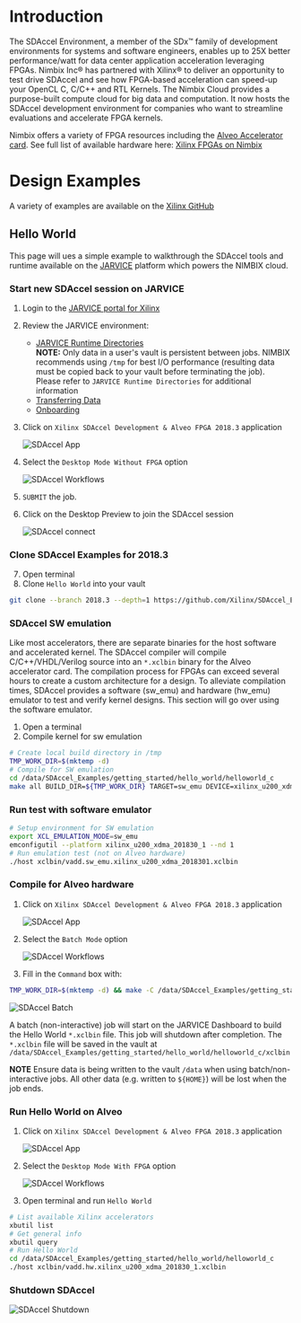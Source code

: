 # Introduction

The SDAccel Environment, a member of the SDx™ family of development environments for systems and software engineers, enables up to 25X better performance/watt for data center application acceleration leveraging FPGAs. Nimbix Inc® has partnered with Xilinx® to deliver an opportunity to test drive SDAccel and see how FPGA-based acceleration can speed-up your OpenCL C, C/C++ and RTL Kernels. The Nimbix Cloud provides a purpose-built compute cloud for big data and computation. It now hosts the SDAccel development environment for companies who want to streamline evaluations and accelerate FPGA kernels. 

Nimbix offers a variety of FPGA resources including the [Alveo Accelerator card](https://www.xilinx.com/products/boards-and-kits/alveo.html). See full list of available hardware here: [Xilinx FPGAs on Nimbix](boards.md)

# Design Examples

A variety of examples are available on the [Xilinx GitHub](https://github.com/Xilinx/SDAccel_Examples)

## Hello World

This page will ues a simple example to walkthrough the SDAccel tools and runtime available on the [JARVICE](https://www.nimbix.net/platform/) platform which powers the NIMBIX cloud. 

### Start new SDAccel session on JARVICE

1. Login to the [JARVICE portal for Xilinx](https://xilinx-cloud.jarvice.com/)
2. Review the JARVICE environment:
    * [JARVICE Runtime Directories](https://jarvice.readthedocs.io/en/latest/nae/#runtime-directories-and-files)<br>**NOTE:** Only data in a user's vault is persistent between jobs. NIMBIX recommends using `/tmp` for best I/O performance (resulting data must be copied back to your vault before terminating the job). Please refer to `JARVICE Runtime Directories` for additional information
    * [Transferring Data](https://nimbix.zendesk.com/hc/en-us/articles/115004155683-How-to-Transfer-Data-to-and-from-Nimbix)
    * [Onboarding](https://nimbix.zendesk.com/hc/en-us/categories/115000891926-Onboarding)
3. Click on `Xilinx SDAccel Development & Alveo FPGA 2018.3` application

    ![SDAccel App](sdaccel-app.png)

4. Select the `Desktop Mode Without FPGA` option

    ![SDAccel Workflows](sdx-workflow.png)

5. `SUBMIT` the job.
6. Click on the Desktop Preview to join the SDAccel session

    ![SDAccel connect](sdaccel-connect.png)

### Clone SDAccel Examples for 2018.3

7. Open terminal
8. Clone `Hello World` into your vault
```bash
git clone --branch 2018.3 --depth=1 https://github.com/Xilinx/SDAccel_Examples /data/SDAccel_Examples
```  

### SDAccel SW emulation

Like most accelerators, there are separate binaries for the host software and accelerated kernel. The SDAccel compiler will compile C/C++/VHDL/Verilog source into an `*.xclbin` binary for the Alveo accelerator card. The compilation process for FPGAs can exceed several hours to create a custom architecture for a design. To alleviate compilation times, SDAccel provides a software (sw_emu) and hardware (hw_emu) emulator to test and verify kernel designs. This section will go over using the software emulator.

1. Open a terminal
2. Compile kernel for sw emulation
```bash
# Create local build directory in /tmp
TMP_WORK_DIR=$(mktemp -d)
# Compile for SW emulation
cd /data/SDAccel_Examples/getting_started/hello_world/helloworld_c
make all BUILD_DIR=${TMP_WORK_DIR} TARGET=sw_emu DEVICE=xilinx_u200_xdma_201830_1
```
### Run test with software emulator
```bash
# Setup environment for SW emulation
export XCL_EMULATION_MODE=sw_emu
emconfigutil --platform xilinx_u200_xdma_201830_1 --nd 1
# Run emulation test (not on Alveo hardware)
./host xclbin/vadd.sw_emu.xilinx_u200_xdma_2018301.xclbin
```

### Compile for Alveo hardware

1. Click on `Xilinx SDAccel Development & Alveo FPGA 2018.3` application

    ![SDAccel App](sdaccel-app.png)

2. Select the `Batch Mode` option

    ![SDAccel Workflows](sdx-workflow.png)

3. Fill in the `Command` box with:
```bash
TMP_WORK_DIR=$(mktemp -d) && make -C /data/SDAccel_Examples/getting_started/hello_world/helloworld_c all BUILD_DIR=${TMP_WORK_DIR} TARGET=hw DEVICE=xilinx_u200_xdma_201830_1
```

   ![SDAccel Batch](sdaccel-batch.png)

A batch (non-interactive) job will start on the JARVICE Dashboard to build the Hello World `*.xclbin` file. This job will shutdown after completion. The `*.xclbin` file will be saved in the vault at `/data/SDAccel_Examples/getting_started/hello_world/helloworld_c/xclbin`

**NOTE** Ensure data is being written to the vault `/data` when using batch/non-interactive jobs. All other data (e.g. written to `${HOME}`) will be lost when the job ends.

### Run Hello World on Alveo

1. Click on `Xilinx SDAccel Development & Alveo FPGA 2018.3` application

    ![SDAccel App](sdaccel-app.png)

2. Select the `Desktop Mode With FPGA` option

    ![SDAccel Workflows](sdx-workflow.png)

3. Open terminal and run `Hello World`
```bash
# List available Xilinx accelerators
xbutil list
# Get general info
xbutil query
# Run Hello World
cd /data/SDAccel_Examples/getting_started/hello_world/helloworld_c
./host xclbin/vadd.hw.xilinx_u200_xdma_201830_1.xclbin
``` 
### Shutdown SDAccel

   ![SDAccel Shutdown](sdaccel-shutdown.png)

